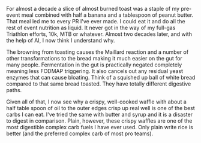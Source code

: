 For almost a decade a slice of almost burned toast was a staple of my pre-event meal combined with half a banana and a tablespoon of peanut butter. That meal led me to every PR I've ever made. I could eat it and do all the rest of event nutrition as liquid. It never got in the way of my full-gas Triathlon efforts, 10k, MTB or whatever. Almost two decades later, and with the help of AI, I now think I understand why.

The browning from toasting causes the Maillard reaction and a number of other transformations to the bread making it much easier on the gut for many people. Fermentation in the gut is practically negated completely meaning less FODMAP triggering. It also cancels out any residual yeast enzymes that can cause bloating. Think of a squished up ball of white bread compared to that same bread toasted. They have totally different digestive paths.

Given all of that, I now see why a crispy, well-cooked waffle with about a half table spoon of oil to the outer edges crisp up real well is one of the best carbs I can eat. I've tried the same with butter and syrup and it is a disaster to digest in comparison. Plain, however, these crispy waffles are one of the most digestible complex carb fuels I have ever used. Only plain write rice is better (and the preferred complex carb of most pro teams).